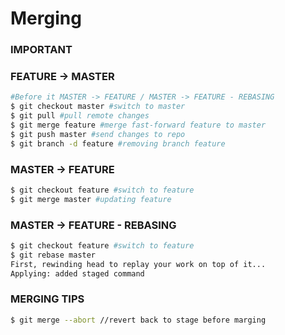 # Merging

### IMPORTANT

### FEATURE -> MASTER

```bash
#Before it MASTER -> FEATURE / MASTER -> FEATURE - REBASING
$ git checkout master #switch to master
$ git pull #pull remote changes
$ git merge feature #merge fast-forward feature to master 
$ git push master #send changes to repo
$ git branch -d feature #removing branch feature
```

### MASTER -> FEATURE

```bash
$ git checkout feature #switch to feature
$ git merge master #updating feature
```

### MASTER -> FEATURE - REBASING

```bash
$ git checkout feature #switch to feature
$ git rebase master
First, rewinding head to replay your work on top of it... 
Applying: added staged command
```

### MERGING TIPS

```bash
$ git merge --abort //revert back to stage before marging
```